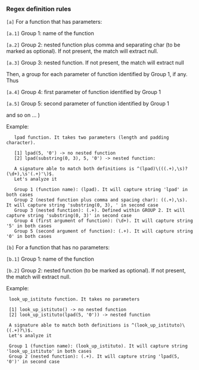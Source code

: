 ### Regex definition rules ###

`[a]` For a function that has parameters:

`[a.1]` Group 1: name of the function

`[a.2]` Group 2: nested function plus comma and separating char (to be marked as optional). 
If not present, the match will extract null.

`[a.3]` Group 3: nested function. If not present, the match will extract null

Then, a group for each parameter of function identified by Group 1, if any. Thus

`[a.4]` Group 4: first parameter of function identified by Group 1

`[a.5]` Group 5: second parameter of function identified by Group 1

and so on ... )

Example:
    
       lpad function. It takes two parameters (length and padding character).
    
       [1] lpad(5, '0') -> no nested function
       [2] lpad(substring(0, 3), 5, '0') -> nested function:
    
       A signature able to match both definitions is ^(lpad)\(((.+),\s)?(\d+),\s'(.+)'\)$. 
       Let's analyze it
    
       Group 1 (function name): (lpad). It will capture string 'lpad' in both cases
       Group 2 (nested function plus comma and spacing char): ((.+),\s). It will capture string 'substring(0, 3), ' in second case
       Group 3 (nested function): (.+). Defined within GROUP 2. It will capture string 'substring(0, 3)' in second case
       Group 4 (first argument of function): (\d+). It will capture string '5' in both cases
       Group 5 (second argument of function): (.+). It will capture string '0' in both cases

`[b]` For a function that has no parameters:

`[b.1]` Group 1: name of the function

`[b.2]` Group 2: nested function (to be marked as optional). 
If not present, the match will extract null.

Example:

     look_up_istituto function. It takes no parameters

     [1] look_up_istituto() -> no nested function
     [2] look_up_istituto(lpad(5, '0')) -> nested function

     A signature able to match both definitions is ^(look_up_istituto)\((.+)?\)$. 
     Let's analyze it

     Group 1 (function name): (look_up_istituto). It will capture string 'look_up_istituto' in both cases
     Group 2 (nested function): (.+). It will capture string 'lpad(5, '0')' in second case
